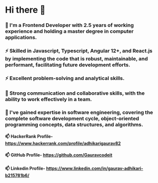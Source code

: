 # Hi there 👋

### 🔭 I'm a Frontend Developer with 2.5 years of working experience and holding a master degree in computer applications.
### ⚡ Skilled in Javascript, Typescript, Angular 12+, and React.js by implementing the code that is robust, maintainable, and performant, facilitating future development efforts.
### ⚡ Excellent problem-solving and analytical skills.
### 👯 Strong communication and collaborative skills, with the ability to work effectively in a team.
### 🌱 I've gained expertise in software engineering, covering the complete software development cycle, object-oriented programming concepts, data structures, and algorithms.

#### 📫 HackerRank Profile- https://www.hackerrank.com/profile/adhikarigaurav82
#### 📫 GitHub Profile- https://github.com/Gauravcodeit
#### 📫 Linkedin Profile- https://www.linkedin.com/in/gaurav-adhikari-b215781b6/

